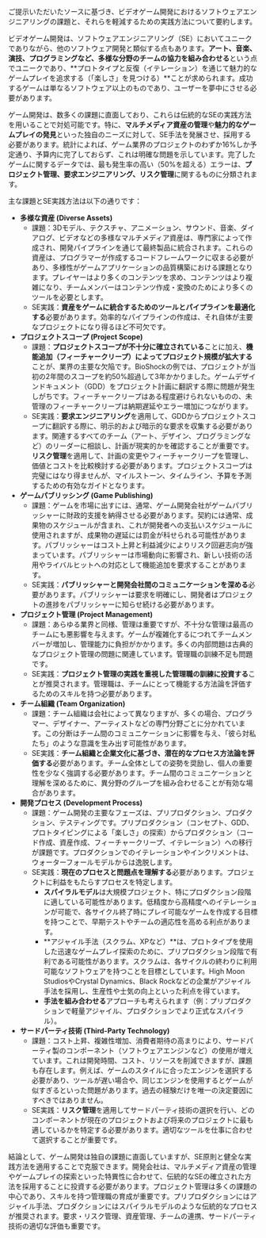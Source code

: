<!-- META
{"title":"Software Engineering Challenges in Game Development","link":"https://ieeexplore.ieee.org/document/5070627","media":"academic","tags":["game","engineering"],"short":{"en":"what problems game devs have and what they are doing","ja":"ゲーム開発者に何の問題があり、どのように対処しているか"},"importance":3,"hasPage":true,"createdAt":1747894705.64,"updatedAt":1747894705.64}
META -->

ご提示いただいたソースに基づき、ビデオゲーム開発におけるソフトウェアエンジニアリングの課題と、それらを軽減するための実践方法について要約します。

ビデオゲーム開発は、ソフトウェアエンジニアリング（SE）においてユニークでありながら、他のソフトウェア開発と類似する点もあります。**アート、音楽、演技、プログラミングなど、多様な分野のチームの協力を組み合わせる**という点でユニークであり、**プロトタイプと反復（イテレーション）を通じて魅力的なゲームプレイを追求する（「楽しさ」を見つける）**ことが求められます。成功するゲームは単なるソフトウェア以上のものであり、ユーザーを夢中にさせる必要があります。

ゲーム開発は、数多くの課題に直面しており、これらは伝統的なSEの実践方法を用いることで対処可能です。特に、**マルチメディア資産の管理**や**魅力的なゲームプレイの発見**といった独自のニーズに対して、SE手法を発展させ、採用する必要があります。統計によれば、ゲーム業界のプロジェクトのわずか16%しか予定通り、予算内に完了しておらず、これは明確な問題を示しています。完了したゲームに関するデータでは、最も発生率の高い（50%を超える）エラーは、**プロジェクト管理、要求エンジニアリング、リスク管理**に関するものに分類されます。

主な課題とSE実践方法は以下の通りです：

*   **多様な資産 (Diverse Assets)**
    *   課題：3Dモデル、テクスチャ、アニメーション、サウンド、音楽、ダイアログ、ビデオなどの多様なマルチメディア資産は、専門家によって作成され、開発パイプラインを通じて最終製品に統合されます。これらの資産は、プログラマーが作成するコードフレームワークに収まる必要があり、多様性がゲームアプリケーションの品質構築における課題となります。プレイヤーはより多くのコンテンツを求め、コンテンツはより複雑になり、チームメンバーはコンテンツ作成・変換のためにより多くのツールを必要とします。
    *   SE実践：**資産をゲームに統合するためのツールとパイプラインを最適化する**必要があります。効率的なパイプラインの作成は、それ自体が主要なプロジェクトになり得るほど不可欠です。
*   **プロジェクトスコープ (Project Scope)**
    *   課題：**プロジェクトスコープが不十分に確立されている**ことに加え、**機能追加（フィーチャークリープ）によってプロジェクト規模が拡大する**ことが、業界の主要な欠陥です。BioShockの例では、プロジェクトが当初の2年間のスコープを約50%超過して3年かかりました。ゲームデザインドキュメント（GDD）をプロジェクト計画に翻訳する際に問題が発生しがちです。フィーチャークリープはある程度避けられないものの、未管理のフィーチャークリープは納期遅延やエラー増加につながります。
    *   SE実践：**要求エンジニアリング**を適用して、GDDからプロジェクトスコープに翻訳する際に、明示的および暗示的な要求を収集する必要があります。関連するすべてのチーム（アート、デザイン、プログラミングなど）のリーダーに相談し、計画が現実的かを確認することが重要です。**リスク管理**を適用して、計画の変更やフィーチャークリープを管理し、価値とコストを比較検討する必要があります。プロジェクトスコープは完璧にはなり得ませんが、マイルストーン、タイムライン、予算を予測するための有効なガイドとなります。
*   **ゲームパブリッシング (Game Publishing)**
    *   課題：ゲームを市場に出すには、通常、ゲーム開発会社がゲームパブリッシャーに財政的支援を納得させる必要があります。契約には通常、成果物のスケジュールが含まれ、これが開発者への支払いスケジュールに使用されますが、成果物の遅延には罰金が科せられる可能性があります。パブリッシャーはコスト上昇と利益減少によりリスク回避志向が強まっています。パブリッシャーは市場動向に影響され、新しい技術の活用やライバルヒットへの対応として機能追加を要求することがあります。
    *   SE実践：**パブリッシャーと開発会社間のコミュニケーションを深める**必要があります。パブリッシャーは要求を明確にし、開発者はプロジェクトの進捗をパブリッシャーに知らせ続ける必要があります。
*   **プロジェクト管理 (Project Management)**
    *   課題：あらゆる業界と同様、管理は重要ですが、不十分な管理は最高のチームにも悪影響を与えます。ゲームが複雑化するにつれてチームメンバーが増加し、管理能力に負担がかかります。多くの内部問題は古典的なプロジェクト管理の問題に関連しています。管理職の訓練不足も問題です。
    *   SE実践：**プロジェクト管理の実践を重視した管理職の訓練に投資する**ことが推奨されます。管理職は、チームにとって機能する方法論を評価するためのスキルを持つ必要があります。
*   **チーム組織 (Team Organization)**
    *   課題：チーム組織は会社によって異なりますが、多くの場合、プログラマー、デザイナー、アーティストなどの専門分野ごとに分かれています。この分断はチーム間のコミュニケーションに影響を与え、「彼ら対私たち」のような意識を生み出す可能性があります。
    *   SE実践：**チーム組織と企業文化に基づき、潜在的なプロセス方法論を評価する**必要があります。チーム全体としての姿勢を奨励し、個人の重要性を少なく強調する必要があります。チーム間のコミュニケーションと理解を深めるために、異分野のグループを組み合わせることが有効な場合があります。
*   **開発プロセス (Development Process)**
    *   課題：ゲーム開発の主要なフェーズは、プリプロダクション、プロダクション、テスティングです。プリプロダクション（コンセプト、GDD、プロトタイピングによる「楽しさ」の探索）からプロダクション（コード作成、資産作成、フィーチャークリープ、イテレーション）への移行が課題です。プロダクションでのイテレーションやインクリメントは、ウォーターフォールモデルからは逸脱します。
    *   SE実践：**現在のプロセスと問題点を理解する**必要があります。プロジェクトに利益をもたらすプロセスを特定します。
        *   **スパイラルモデル**は大規模プロジェクト、特にプロダクション段階に適している可能性があります。低精度から高精度へのイテレーションが可能で、各サイクル終了時にプレイ可能なゲームを作成する目標を持つことで、早期テストやチームの適応性を高める利点があります。
        *   **アジャイル手法（スクラム、XPなど）**は、プロトタイプを使用した迅速なゲームプレイ探索のために、プリプロダクション段階で有利である可能性があります。スクラムは、各サイクルの終わりに利用可能なソフトウェアを持つことを目標としています。High Moon StudiosやCrystal Dynamics、Black Rockなどの企業がアジャイル手法を採用し、生産性や士気の向上といった利点を得ています。
        *   **手法を組み合わせる**アプローチも考えられます（例：プリプロダクションで軽量アジャイル、プロダクションでより正式なスパイラル）。
*   **サードパーティ技術 (Third-Party Technology)**
    *   課題：コスト上昇、複雑性増加、消費者期待の高まりにより、サードパーティ製のコンポーネント（ソフトウェアエンジンなど）の使用が増えています。これは開発時間、コスト、リソースを削減できますが、課題も存在します。例えば、ゲームのスタイルに合ったエンジンを選択する必要があり、ツールが遅い場合や、同じエンジンを使用するとゲームが似すぎるといった問題があります。過去の経験だけを唯一の決定要因にすべきではありません。
    *   SE実践：**リスク管理**を適用してサードパーティ技術の選択を行い、どのコンポーネントが現在のプロジェクトおよび将来のプロジェクトに最も適しているかを特定する必要があります。適切なツールを仕事に合わせて選択することが重要です。

結論として、ゲーム開発は独自の課題に直面していますが、SE原則と健全な実践方法を適用することで克服できます。開発会社は、マルチメディア資産の管理やゲームプレイの探索といった特異性に合わせて、伝統的なSEの確立された方法を採用することに投資する必要があります。プロジェクト管理は多くの課題の中心であり、スキルを持つ管理職の育成が重要です。プリプロダクションにはアジャイル手法、プロダクションにはスパイラルモデルのような伝統的なプロセスが推奨されます。要求・リスク管理、資産管理、チームの連携、サードパーティ技術の適切な評価も重要です。